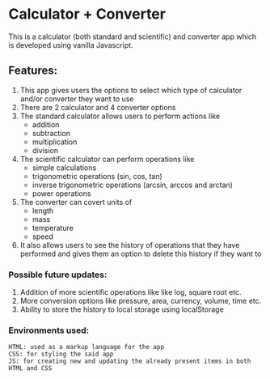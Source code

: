 # Calculator + Converter
This is a calculator (both standard and scientific) and converter app which is developed using vanilla Javascript.

## Features:
1. This app gives users the options to select which type of calculator and/or converter they want to use
2. There are 2 calculator and 4 converter options
3. The standard calculator allows users to perform actions like
    * addition
    * subtraction
    * multiplication
    * division
4. The scientific calculator can perform operations like
    * simple calculations
    * trigonometric operations (sin, cos, tan)
    * inverse trigonometric operations (arcsin, arccos and arctan)
    * power operations
5. The converter can covert units of
    * length
    * mass
    * temperature
    * speed
6. It also allows users to see the history of operations that they have performed and gives them an option to delete this history if they want to

### Possible future updates:
1. Addition of more scientific operations like like log, square root etc.
2. More conversion options like pressure, area, currency, volume, time etc.
3. Ability to store the history to local storage using localStorage

### Environments used:
    HTML: used as a markup language for the app
    CSS: for styling the said app
    JS: for creating new and updating the already present items in both HTML and CSS
